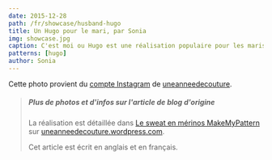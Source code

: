 ```yaml
---
date: 2015-12-28
path: /fr/showcase/husband-hugo
title: Un Hugo pour le mari, par Sonia
img: showcase.jpg
caption: C'est moi ou Hugo est une réalisation populaire pour les maris ?
patterns: [hugo]
author: Sonia
---
```

Cette photo provient du [compte Instagram](https://www.instagram.com/p/_1j7FSgynG/)  de [uneanneedecouture](https://uneanneedecouture.wordpress.com/).

> ##### Plus de photos et d'infos sur l'article de blog d'origine
> La réalisation est détaillée dans  [Le sweat en mérinos MakeMyPattern](https://uneanneedecouture.wordpress.com/2015/12/28/le-sweat-en-merinos-makemypattern/)
> sur [uneanneedecouture.wordpress.com](https://uneanneedecouture.wordpress.com/).
>
> Cet article est écrit en anglais et en français.
